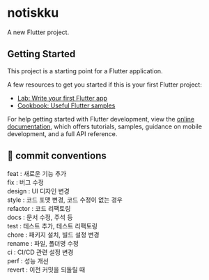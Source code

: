 # notiskku

A new Flutter project.

## Getting Started

This project is a starting point for a Flutter application.

A few resources to get you started if this is your first Flutter project:

- [Lab: Write your first Flutter app](https://docs.flutter.dev/get-started/codelab)
- [Cookbook: Useful Flutter samples](https://docs.flutter.dev/cookbook)

For help getting started with Flutter development, view the
[online documentation](https://docs.flutter.dev/), which offers tutorials,
samples, guidance on mobile development, and a full API reference.


## 📌 commit conventions
feat : 새로운 기능 추가   
fix : 버그 수정   
design : UI 디자인 변경   
style : 코드 포맷 변경, 코드 수정이 없는 경우   
refactor : 코드 리팩토링   
docs : 문서 수정, 주석 등   
test : 테스트 추가, 테스트 리팩토링   
chore : 패키지 설치, 빌드 설정 변경   
rename : 파일, 폴더명 수정   
ci : CI/CD 관련 설정 변경   
perf : 성능 개선   
revert : 이전 커밋을 되돌릴 때   

